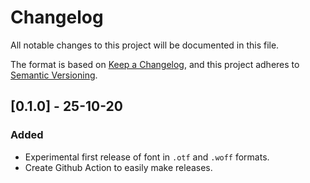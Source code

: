# Changelog
All notable changes to this project will be documented in this file.

The format is based on [Keep a Changelog](https://keepachangelog.com/en/1.0.0/),
and this project adheres to [Semantic Versioning](https://semver.org/spec/v2.0.0.html).

## [0.1.0] - 25-10-20
### Added
- Experimental first release of font in `.otf` and `.woff` formats.
- Create Github Action to easily make releases.
